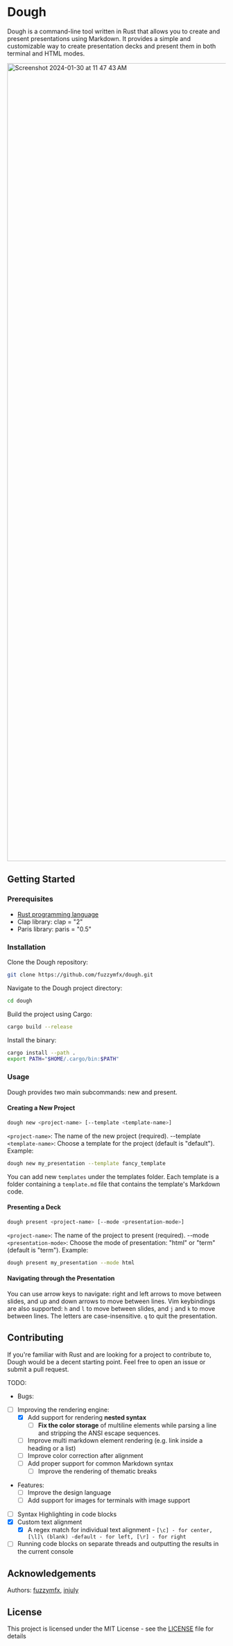 # Dough

Dough is a command-line tool written in Rust that allows you to create and present presentations using Markdown. It provides a simple and customizable way to create presentation decks and present them in both terminal and HTML modes.

<img width="1840" alt="Screenshot 2024-01-30 at 11 47 43 AM" src="https://github.com/fuzzymfx/dough/assets/69160388/8351ee95-0589-46ff-ae72-5ab68bab6c03">


## Getting Started

### Prerequisites

- [Rust programming language](https://www.rust-lang.org/tools/install)
- Clap library: clap = "2"
- Paris library: paris = "0.5"

### Installation

Clone the Dough repository:

```bash
git clone https://github.com/fuzzymfx/dough.git

```

Navigate to the Dough project directory:

```bash
cd dough
```

Build the project using Cargo:

```bash
cargo build --release
```

Install the binary:

```bash
cargo install --path .
export PATH="$HOME/.cargo/bin:$PATH"

```

### Usage

Dough provides two main subcommands: new and present.

#### Creating a New Project

```bash
dough new <project-name> [--template <template-name>]
```

`<project-name>`: The name of the new project (required).
--template `<template-name>`: Choose a template for the project (default is "default").
Example:

```bash
dough new my_presentation --template fancy_template
```

You can add new `templates` under the templates folder. Each template is a folder containing a `template.md` file that contains the template's Markdown code.
<!-- You can also add a `template.css` file to add custom CSS styling to the template. -->

#### Presenting a Deck

```bash
dough present <project-name> [--mode <presentation-mode>]
```

`<project-name>`: The name of the project to present (required).
--mode `<presentation-mode>`: Choose the mode of presentation: "html" or "term" (default is "term").
Example:

```bash
dough present my_presentation --mode html
```

#### Navigating through the Presentation

You can use arrow keys to navigate: right and left arrows to move between slides, and up and down arrows to move between lines.
Vim keybindings are also supported: `h` and `l` to move between slides, and `j` and `k` to move between lines.
The letters are case-insensitive.
`q` to quit the presentation.

## Contributing

If you're familiar with Rust and are looking for a project to contribute to, Dough would be a decent starting point. Feel free to open an issue or submit a pull request.

TODO:

- Bugs:
- [ ] Improving the rendering engine:
  - [x] Add support for rendering **nested syntax**
	- [ ] **Fix the color storage** of multiline elements while parsing a line and stripping the ANSI escape sequences.
  - [ ] Improve multi markdown element rendering (e.g. link inside a heading or a list)
  - [ ] Improve color correction after alignment
  - [ ] Add proper support for common Markdown syntax
    - [ ] Improve the rendering of thematic breaks

- Features:
  - [ ] Improve the design language
  - [ ] Add support for images for terminals with image support
- [ ] Syntax Highlighting in code blocks
- [x] Custom text alignment
  - [x] A regex match for individual text alignment - `[\c] - for center, [\l]\ (blank) -default - for left, [\r] - for right`  
- [ ] Running code blocks on separate threads and outputting the results in the current console

## Acknowledgements

Authors: [fuzzymfx](https://github.com/fuzzymfx), [injuly](https://github.com/injuly)

## License

This project is licensed under the MIT License - see the [LICENSE](LICENSE) file for details
